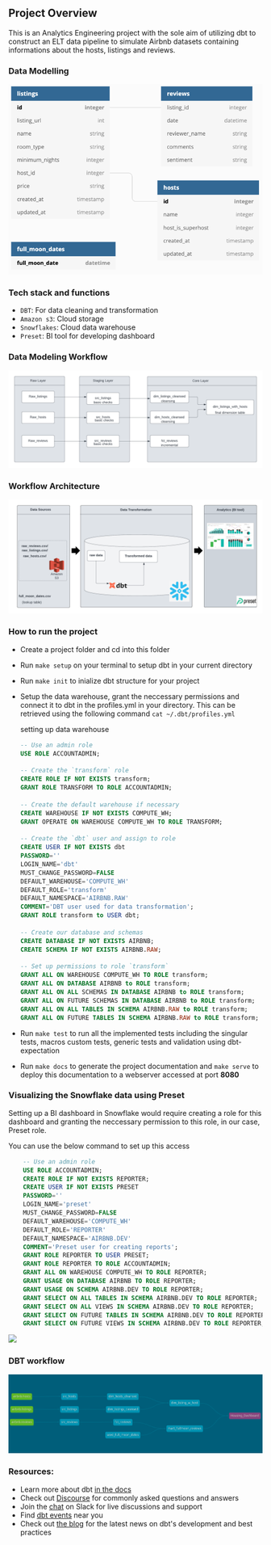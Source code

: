 ## Project Overview
This is an Analytics Engineering project with the sole aim of utilizing dbt to construct an ELT data pipeline to simulate
Airbnb datasets containing informations about the hosts, listings and reviews. 


### Data Modelling

![](https://github.com/judeleonard/Airbnb_analytics/blob/dev/assets/input_schema.png)


### Tech stack and functions
- `DBT`: For data cleaning and transformation
- `Amazon s3`: Cloud storage
- `Snowflakes`: Cloud data warehouse
- `Preset`: BI tool for developing dashboard

### Data Modeling Workflow
![](https://github.com/judeleonard/Airbnb_analytics/blob/dev/assets/Airbnb_Data_Flow.png)

### Workflow Architecture
![](https://github.com/judeleonard/Airbnb_analytics/blob/dev/assets/Airbnb_architecture.png)

### How to run the project

- Create a project folder and cd into this folder

- Run `make setup` on your terminal to setup dbt in your current directory

- Run `make init` to inialize dbt structure for your project   

- Setup the data warehouse, grant the neccessary permissions and connect it to dbt in the profiles.yml in your directory.
 This can be retrieved using the following command 
        `cat ~/.dbt/profiles.yml`

    setting up data warehouse

    ```sql
    -- Use an admin role
    USE ROLE ACCOUNTADMIN;

    -- Create the `transform` role
    CREATE ROLE IF NOT EXISTS transform;
    GRANT ROLE TRANSFORM TO ROLE ACCOUNTADMIN;

    -- Create the default warehouse if necessary
    CREATE WAREHOUSE IF NOT EXISTS COMPUTE_WH;
    GRANT OPERATE ON WAREHOUSE COMPUTE_WH TO ROLE TRANSFORM;

    -- Create the `dbt` user and assign to role
    CREATE USER IF NOT EXISTS dbt
    PASSWORD=''
    LOGIN_NAME='dbt'
    MUST_CHANGE_PASSWORD=FALSE
    DEFAULT_WAREHOUSE='COMPUTE_WH'
    DEFAULT_ROLE='transform'
    DEFAULT_NAMESPACE='AIRBNB.RAW'
    COMMENT='DBT user used for data transformation';
    GRANT ROLE transform to USER dbt;

    -- Create our database and schemas
    CREATE DATABASE IF NOT EXISTS AIRBNB;
    CREATE SCHEMA IF NOT EXISTS AIRBNB.RAW;

    -- Set up permissions to role `transform`
    GRANT ALL ON WAREHOUSE COMPUTE_WH TO ROLE transform; 
    GRANT ALL ON DATABASE AIRBNB to ROLE transform;
    GRANT ALL ON ALL SCHEMAS IN DATABASE AIRBNB to ROLE transform;
    GRANT ALL ON FUTURE SCHEMAS IN DATABASE AIRBNB to ROLE transform;
    GRANT ALL ON ALL TABLES IN SCHEMA AIRBNB.RAW to ROLE transform;
    GRANT ALL ON FUTURE TABLES IN SCHEMA AIRBNB.RAW to ROLE transform;

    ```

- Run `make test` to run all the implemented tests including the singular tests, macros custom tests, generic tests and validation using dbt-expectation

- Run `make docs` to generate the project documentation and `make serve` to deploy this documentation to a webserver accessed at port __8080__



### Visualizing the Snowflake data using Preset

Setting up a BI dashboard in Snowflake would require creating a role for this dashboard and granting the neccessary permission to this role,
in our case, Preset role.

You can use the below command to set up this access

```sql
    -- Use an admin role
    USE ROLE ACCOUNTADMIN;
    CREATE ROLE IF NOT EXISTS REPORTER;
    CREATE USER IF NOT EXISTS PRESET
    PASSWORD=''
    LOGIN_NAME='preset'
    MUST_CHANGE_PASSWORD=FALSE
    DEFAULT_WAREHOUSE='COMPUTE_WH'
    DEFAULT_ROLE='REPORTER'
    DEFAULT_NAMESPACE='AIRBNB.DEV'
    COMMENT='Preset user for creating reports';
    GRANT ROLE REPORTER TO USER PRESET;
    GRANT ROLE REPORTER TO ROLE ACCOUNTADMIN;
    GRANT ALL ON WAREHOUSE COMPUTE_WH TO ROLE REPORTER;
    GRANT USAGE ON DATABASE AIRBNB TO ROLE REPORTER;
    GRANT USAGE ON SCHEMA AIRBNB.DEV TO ROLE REPORTER;
    GRANT SELECT ON ALL TABLES IN SCHEMA AIRBNB.DEV TO ROLE REPORTER;
    GRANT SELECT ON ALL VIEWS IN SCHEMA AIRBNB.DEV TO ROLE REPORTER;
    GRANT SELECT ON FUTURE TABLES IN SCHEMA AIRBNB.DEV TO ROLE REPORTER;
    GRANT SELECT ON FUTURE VIEWS IN SCHEMA AIRBNB.DEV TO ROLE REPORTER;

```

![](https://videoapi-muybridge.vimeocdn.com/animated-thumbnails/image/f4973f3a-b7e2-4de7-bcfe-bef0a5a84edf.gif?ClientID=vimeo-core-prod&Date=1678973621&Signature=bb7365d4fcbf97c83d651e0c784374c445dc3ec0)



### DBT workflow
![](https://github.com/judeleonard/Airbnb_analytics/blob/dev/assets/dbt_workflow.png)



### Resources:
- Learn more about dbt [in the docs](https://docs.getdbt.com/docs/introduction)
- Check out [Discourse](https://discourse.getdbt.com/) for commonly asked questions and answers
- Join the [chat](https://community.getdbt.com/) on Slack for live discussions and support
- Find [dbt events](https://events.getdbt.com) near you
- Check out [the blog](https://blog.getdbt.com/) for the latest news on dbt's development and best practices


